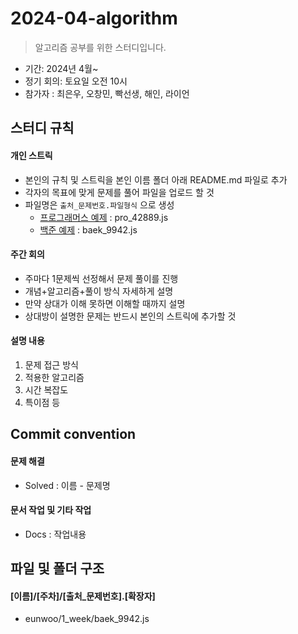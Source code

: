 # 2024-04-algorithm

> 알고리즘 공부를 위한 스터디입니다.

- 기간: 2024년 4월~
- 정기 회의: 토요일 오전 10시
- 참가자 : 최은우, 오창민, 빡선생, 해인, 라이언

## 스터디 규칙 

#### 개인 스트릭
  - 본인의 규칙 및 스트릭을 본인 이름 폴더 아래 README.md 파일로 추가
  - 각자의 목표에 맞게 문제를 풀어 파일을 업로드 할 것
  - 파일명은 `출처_문제번호.파일형식` 으로 생성
      - [프로그래머스 예제][plink] : pro_42889.js 
      - [백준 예제][blink] : baek_9942.js 
       
[plink]:https://school.programmers.co.kr/learn/courses/30/lessons/42889
[blink]:https://www.acmicpc.net/problem/9942

#### 주간 회의
  - 주마다 1문제씩 선정해서 문제 풀이를 진행
  - 개념+알고리즘+풀이 방식 자세하게 설명
  - 만약 상대가 이해 못하면 이해할 때까지 설명
  - 상대방이 설명한 문제는 반드시 본인의 스트릭에 추가할 것

#### 설명 내용

1. 문제 접근 방식
2. 적용한 알고리즘
3. 시간 복잡도
4. 특이점 등

## Commit convention

#### 문제 해결
- Solved : 이름 - 문제명

#### 문서 작업 및 기타 작업
- Docs : 작업내용

## 파일 및 폴더 구조
#### [이름]/[주차]/[출처_문제번호].[확장자]
- eunwoo/1_week/baek_9942.js 

